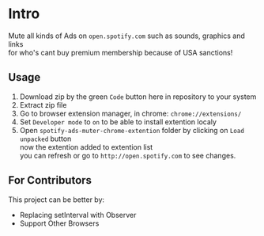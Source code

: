 # Intro

Mute all kinds of Ads on `open.spotify.com` such as sounds, graphics and links\
for who's cant buy premium membership because of USA sanctions!

## Usage

1. Download zip by the green `Code` button here in repository to your system
2. Extract zip file
3. Go to browser extension manager, in chrome: `chrome://extensions/`
4. Set `Developer mode` to `on` to be able to install extention localy
5. Open `spotify-ads-muter-chrome-extention` folder by clicking on `Load unpacked` button\
   now the extention added to extention list\
   you can refresh or go to `http://open.spotify.com` to see changes.

## For Contributors

This project can be better by:

- Replacing setInterval with Observer
- Support Other Browsers
